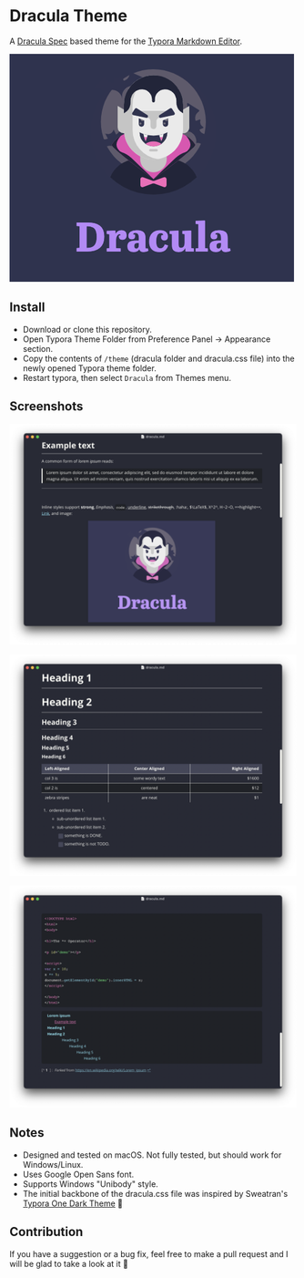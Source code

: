 # Dracula Theme

A [Dracula Spec](https://draculatheme.com) based theme for the [Typora Markdown Editor](https://typora.io).

![Dracula](/images/dracula-typora.png)

## Install

* Download or clone this repository.
* Open Typora Theme Folder from Preference Panel → Appearance section.
* Copy the contents of `/theme` (dracula folder and dracula.css file) into the newly opened Typora theme folder.
* Restart typora, then select `Dracula` from Themes menu.

## Screenshots

![screenshot1](/images/screenshot1.png)

![screenshot2](/images/screenshot2.png)

![screenshot3](/images/screenshot3.png)

## Notes

* Designed and tested on macOS. Not fully tested, but should work for Windows/Linux.
* Uses Google Open Sans font.
* Supports Windows "Unibody" style.
* The initial backbone of the dracula.css file was inspired by Sweatran's [Typora One Dark Theme](https://github.com/sweatran/typora-onedark-theme) 🤙

## Contribution

If you have a suggestion or a bug fix, feel free to make a pull request and I will be glad to take a look at it 🙂
